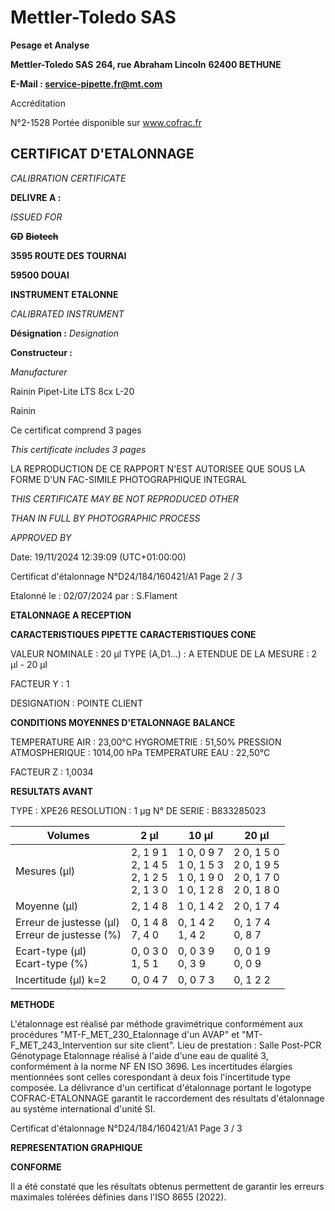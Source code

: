 # **Mettler-Toledo SAS**

**Pesage et Analyse**

**Mettler-Toledo SAS**
**264, rue Abraham Lincoln**
**62400 BETHUNE**

**E-Mail : service-pipette.fr@mt.com**

Accréditation

N°2-1528
Portée disponible
sur www.cofrac.fr
## **CERTIFICAT D'ETALONNAGE**

_CALIBRATION CERTIFICATE_


**DELIVRE A :**

_ISSUED FOR_


~~**GD**~~ ~~**Biotech**~~

**3595 ROUTE DES TOURNAI**

**59500 DOUAI**


**INSTRUMENT ETALONNE**

_CALIBRATED INSTRUMENT_


**Désignation :**
_Designation_

**Constructeur :**

_Manufacturer_


Rainin Pipet-Lite LTS 8cx L-20

Rainin



Ce certificat comprend 3 pages

_This certificate includes 3 pages_

LA REPRODUCTION DE CE RAPPORT N'EST AUTORISEE QUE SOUS
LA FORME D'UN FAC-SIMILE PHOTOGRAPHIQUE INTEGRAL

_THIS CERTIFICATE MAY BE NOT REPRODUCED OTHER_

_THAN IN FULL BY PHOTOGRAPHIC PROCESS_


_APPROVED BY_

Date: 19/11/2024 12:39:09 (UTC+01:00:00)

Certificat d'étalonnage N°D24/184/160421/A1  Page 2 / 3

Etalonné le : 02/07/2024 par : S.Flament

**ETALONNAGE A RECEPTION**

**CARACTERISTIQUES PIPETTE** **CARACTERISTIQUES CONE**


VALEUR NOMINALE : 20 µl
TYPE (A,D1...) : A
ETENDUE DE LA MESURE : 2 µl - 20 µl

FACTEUR Y : 1


DESIGNATION : POINTE CLIENT


**CONDITIONS MOYENNES D'ETALONNAGE** **BALANCE**


TEMPERATURE AIR : 23,00°C
HYGROMETRIE : 51,50%
PRESSION ATMOSPHERIQUE : 1014,00 hPa
TEMPERATURE EAU : 22,50°C

FACTEUR Z : 1,0034

**RESULTATS AVANT**


TYPE : XPE26
RESOLUTION : 1 µg
N° DE SERIE : B833285023










|Volumes|2 µl|10 µl|20 µl|
|---|---|---|---|
|Mesures (µl)|2, 1 9 1<br>2, 1 4 5<br>2, 1 2 5<br>2, 1 3 0|1 0, 0 9 7<br>1 0, 1 5 3<br>1 0, 1 9 0<br>1 0, 1 2 8|2 0, 1 5 0<br>2 0, 1 9 5<br>2 0, 1 7 0<br>2 0, 1 8 0|
|Moyenne (µl)|2, 1 4 8|1 0, 1 4 2|2 0, 1 7 4|
|Erreur de justesse (µl)<br>Erreur de justesse (%)|0, 1 4 8<br>7, 4 0|0, 1 4 2<br>1, 4 2|0, 1 7 4<br>0, 8 7|
|Ecart-type (µl)<br>Ecart-type (%)|0, 0 3 0<br>1, 5 1|0, 0 3 9<br>0, 3 9|0, 0 1 9<br>0, 0 9|
|Incertitude (µl) k=2|0, 0 4 7|0, 0 7 3|0, 1 2 2|


**METHODE**

L'étalonnage est réalisé par méthode gravimétrique conformément aux procédures "MT-F_MET_230_Etalonnage d'un AVAP" et
"MT-F_MET_243_Intervention sur site client".
Lieu de prestation : Salle Post-PCR Génotypage
Etalonnage réalisé à l'aide d'une eau de qualité 3, conformément à la norme NF EN ISO 3696.
Les incertitudes élargies mentionnées sont celles corespondant à deux fois l'incertitude type composée.
La délivrance d'un certificat d'étalonnage portant le logotype COFRAC-ETALONNAGE garantit le raccordement des résultats d'étalonnage au système
international d'unité SI.

Certificat d'étalonnage N°D24/184/160421/A1  Page 3 / 3

**REPRESENTATION GRAPHIQUE**

**CONFORME**

Il a été constaté que les résultats obtenus permettent de garantir les erreurs maximales tolérées définies dans l'ISO 8655 (2022).

